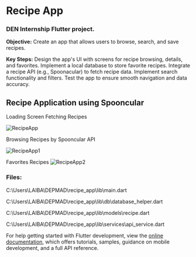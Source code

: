 # Recipe App

<h3>DEN Internship Flutter project.</h3>

<b>Objective:</b> Create an app that allows users to browse, search, and save recipes.

<b>Key Steps:</b>
Design the app's UI with screens for recipe browsing, details, and favorites.
Implement a local database to store favorite recipes.
Integrate a recipe API (e.g., Spoonacular) to fetch recipe data.
Implement search functionality and filters.
Test the app to ensure smooth navigation and data accuracy.

## Recipe Application using Spooncular


Loading Screen Fetching Recipes

![RecipeApp](https://github.com/user-attachments/assets/d722bdaf-a5b1-41d0-b994-53b4d581c362)


Browsing Recipes by Spooncular API

![RecipeApp1](https://github.com/user-attachments/assets/90debc69-072e-4e70-8385-06fe140a4fb8)


Favorites Recipes
![RecipeApp2](https://github.com/user-attachments/assets/a09b9ac2-1528-40ae-b801-c9c59e451d82)


<h3>Files:</h3>

C:\Users\LAIBA\DEPMAD\recipe_app\lib\main.dart

C:\Users\LAIBA\DEPMAD\recipe_app\lib\db\database_helper.dart

C:\Users\LAIBA\DEPMAD\recipe_app\lib\models\recipe.dart

C:\Users\LAIBA\DEPMAD\recipe_app\lib\services\api_service.dart



For help getting started with Flutter development, view the
[online documentation](https://docs.flutter.dev/), which offers tutorials,
samples, guidance on mobile development, and a full API reference.
